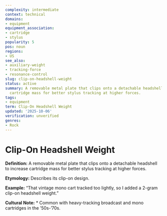 ```yaml
---
complexity: intermediate
context: technical
domains:
- equipment
equipment_association:
- cartridge
- stylus
popularity: 5
pos: noun
regions:
- US
see_also:
- auxiliary-weight
- tracking-force
- resonance-control
slug: clip-on-headshell-weight
status: active
summary: A removable metal plate that clips onto a detachable headshell to increase
  cartridge mass for better stylus tracking at higher forces.
tags:
- equipment
term: Clip-On Headshell Weight
updated: '2025-10-06'
verification: unverified
genres:
- Rock
---
```


# Clip-On Headshell Weight

**Definition:** A removable metal plate that clips onto a detachable headshell to increase cartridge mass for better stylus tracking at higher forces.

**Etymology:** Describes its clip-on design.

**Example:** “That vintage mono cart tracked too lightly, so I added a 2-gram clip-on headshell weight.”

**Cultural Note:** * Common with heavy-tracking broadcast and mono cartridges in the ’50s-’70s.


